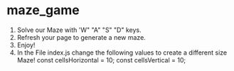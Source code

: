 # maze_game

1) Solve our Maze with 'W" "A" "S" "D" keys.
2) Refresh your page to generate a new maze.
3) Enjoy!
4) In the File index.js change the following values to create a different size Maze!
const cellsHorizontal = 10;
const cellsVertical = 10;
